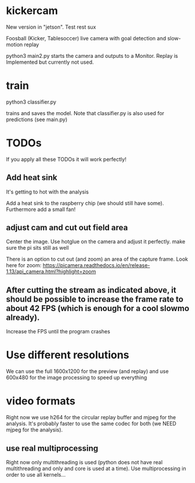 # kickercam

New version in "jetson". Test rest sux

Foosball (Kicker, Tablesoccer) live camera with goal detection and slow-motion replay

python3 main2.py starts the camera and outputs to a Monitor. Replay is Implemented but currently not used.  

# train

python3 classifier.py

trains and saves the model. Note that classifier.py is also used for predictions (see main.py)


# TODOs

If you apply all these TODOs it will work perfectly!

## Add heat sink

It's getting to hot with the analysis

Add a heat sink to the raspberry chip (we should still have some). Furthermore add a small fan!


## adjust cam and cut out field area

Center the image. Use hotglue on the camera and adjust it perfectly. make sure the pi sits still as well

There is an option to cut out (and zoom) an area of the capture frame.
Look here for zoom:
https://picamera.readthedocs.io/en/release-1.13/api_camera.html?highlight=zoom

## After cutting the stream as indicated above, it should be possible to increase the frame rate to about 42 FPS (which is enough for a cool slowmo already).

Increase the FPS until the program crashes

# Use different resolutions

We can use the full 1600x1200 for the preview (and replay) and use 600x480 for the image processing to speed up everything

# video formats

Right now we use h264 for the circular replay buffer and mjpeg for the analysis. It's probably faster to use the same codec for both (we NEED mjpeg for the analysis).

## use real multiprocessing

Right now only multithreading is used (python does not have real multithreading and only and core is used at a time). Use multiprocessing in order to use all kernels...

##
